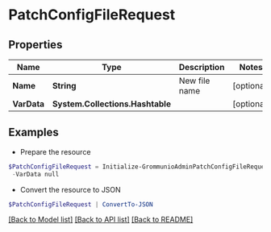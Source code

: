 # PatchConfigFileRequest
## Properties

Name | Type | Description | Notes
------------ | ------------- | ------------- | -------------
**Name** | **String** | New file name | [optional] 
**VarData** | **System.Collections.Hashtable** |  | [optional] 

## Examples

- Prepare the resource
```powershell
$PatchConfigFileRequest = Initialize-GrommunioAdminPatchConfigFileRequest  -Name null `
 -VarData null
```

- Convert the resource to JSON
```powershell
$PatchConfigFileRequest | ConvertTo-JSON
```

[[Back to Model list]](../README.md#documentation-for-models) [[Back to API list]](../README.md#documentation-for-api-endpoints) [[Back to README]](../README.md)

